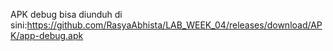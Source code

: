 APK debug bisa diunduh di sini:https://github.com/RasyaAbhista/LAB_WEEK_04/releases/download/APK/app-debug.apk 
